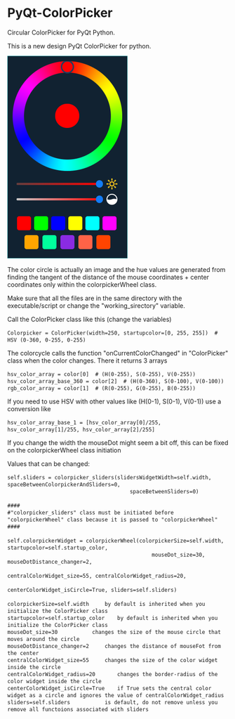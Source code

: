 # PyQt-ColorPicker
Circular ColorPicker for PyQt Python.

This is a new design PyQt ColorPicker for python.

![](/demo/colorpicker_run.PNG)

The color circle is actually an image and the hue values are generated from finding the tangent of the distance of the mouse coordinates + center coordinates only within the colorpickerWheel class.


Make sure that all the files are  in the same directory with the executable/script or change the "working_sirectory" variable.

Call the ColorPicker class like this (change the variables)
	
	Colorpicker = ColorPicker(width=250, startupcolor=[0, 255, 255])  # HSV (0-360, 0-255, 0-255)
	
The colorcycle calls the function "onCurrentColorChanged" in "ColorPicker" class when the color changes. There it returns 3 arrays
        
	hsv_color_array = color[0]  # (H(0-255), S(0-255), V(0-255))
	hsv_color_array_base_360 = color[2]  # (H(0-360), S(0-100), V(0-100))
	rgb_color_array = color[1]  # (R(0-255), G(0-255), B(0-255))
	
If you need to use HSV with other values like (H(0-1), S(0-1), V(0-1)) use a conversion like
	
	hsv_color_array_base_1 = [hsv_color_array[0]/255, hsv_color_array[1]/255, hsv_color_array[2]/255]
	
If you change the width the mouseDot might seem a bit off, this can be fixed on the colorpickerWheel class initiation

  Values that can be changed:
  	
	self.sliders = colorpicker_sliders(slidersWidgetWidth=self.width, spaceBetweenColorpickerAndSliders=0,
                                           spaceBetweenSliders=0)
	
	####
	#"colorpicker_sliders" class must be initiated before "colorpickerWheel" class because it is passed to "colorpickerWheel"
	####
	
	self.colorpickerWidget = colorpickerWheel(colorpickerSize=self.width, startupcolor=self.startup_color,
                                                  mouseDot_size=30, mouseDotDistance_changer=2,
                                                  centralColorWidget_size=55, centralColorWidget_radius=20,
                                                  centerColorWidget_isCircle=True, sliders=self.sliders)
	
	colorpickerSize=self.width	   by default is inherited when you initialize the ColorPicker class
	startupcolor=self.startup_color    by default is inherited when you initialize the ColorPicker class
	mouseDot_size=30		   changes the size of the mouse circle that moves around the circle
	mouseDotDistance_changer=2	   changes the distance of mouseFot from the center
	centralColorWidget_size=55	   changes the size of the color widget inside the circle
	centralColorWidget_radius=20	   changes the border-radius of the color widget inside the circle
	centerColorWidget_isCircle=True    if True sets the central color widget as a circle and ignores the value of centralColorWidget_radius
	sliders=self.sliders		   is default, do not remove unless you remove all functoions associated with sliders
